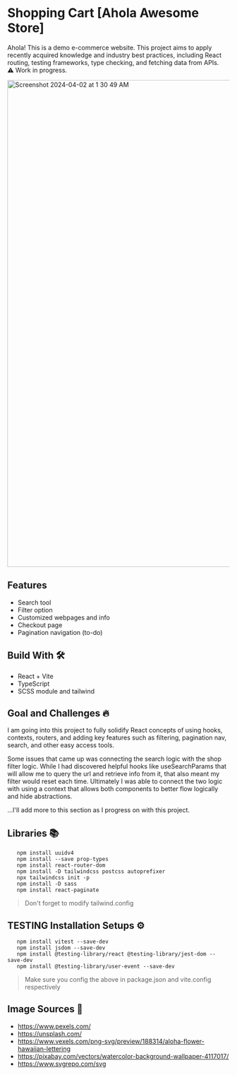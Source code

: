 # Shopping Cart [Ahola Awesome Store]

Ahola! This is a demo e-commerce website. This project aims to apply recently acquired knowledge and industry best practices, including React routing, testing frameworks, type checking, and fetching data from APIs. 
 
⚠️ Work in progress.

<img width="1103" alt="Screenshot 2024-04-02 at 1 30 49 AM" src="https://github.com/NovaCat35/shopping-cart/assets/54908064/b8514170-920a-4e29-8b10-8b3323204a1a">

## Features
- Search tool
- Filter option
- Customized webpages and info
- Checkout page
- Pagination navigation (to-do)

## Build With 🛠️

- React + Vite
- TypeScript
- SCSS module and tailwind

## Goal and Challenges 🔥

I am going into this project to fully solidify React concepts of using hooks, contexts, routers, and adding key features such as filtering, pagination nav, search, and other easy access tools.

Some issues that came up was connecting the search logic with the shop filter logic. While I had discovered helpful hooks like useSearchParams that will allow me to query the url and retrieve info from it, that also meant my filter would reset each time. Ultimately I was able to connect the two logic with using a context that allows both components to better flow logically and hide abstractions.

...I'll add more to this section as I progress on with this project.

## Libraries 📚

```
   npm install uuidv4
   npm install --save prop-types
   npm install react-router-dom
   npm install -D tailwindcss postcss autoprefixer
   npx tailwindcss init -p
   npm install -D sass
   npm install react-paginate
```

> Don't forget to modify tailwind.config

## TESTING Installation Setups ⚙️

```
   npm install vitest --save-dev
   npm install jsdom --save-dev
   npm install @testing-library/react @testing-library/jest-dom --save-dev
   npm install @testing-library/user-event --save-dev
```

> Make sure you config the above in package.json and vite.config respectively

## Image Sources 🌅

- https://www.pexels.com/
- https://unsplash.com/
- https://www.vexels.com/png-svg/preview/188314/aloha-flower-hawaiian-lettering
- https://pixabay.com/vectors/watercolor-background-wallpaper-4117017/
- https://www.svgrepo.com/svg
